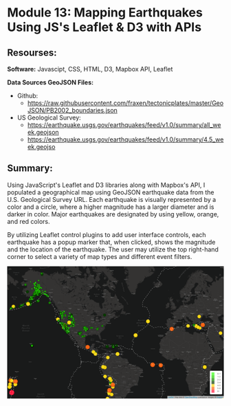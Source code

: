 # Module 13: Mapping Earthquakes Using JS's Leaflet & D3 with APIs 

## Resourses:

**Software:** Javascipt, CSS, HTML, D3, Mapbox API, Leaflet

**Data Sources GeoJSON Files:** 
  - Github: 
    - https://raw.githubusercontent.com/fraxen/tectonicplates/master/GeoJSON/PB2002_boundaries.json
  - US Geological Survey: 
    - https://earthquake.usgs.gov/earthquakes/feed/v1.0/summary/all_week.geojson
    - https://earthquake.usgs.gov/earthquakes/feed/v1.0/summary/4.5_week.geojso

## Summary:
Using JavaScript's Leaflet and D3 libraries along with Mapbox's API, I populated a geographical map using GeoJSON earthquake data from the U.S. Geological Survey URL.  Each earthquake is visually represented by a color and a circle, where a higher magnitude has a larger diameter and is darker in color. Major earthquakes are designated by using yellow, orange, and red colors. 

By utilizing Leaflet control plugins to add user interface controls, each earthquake has a popup marker that, when clicked, shows the magnitude and the location of the earthquake. The user may utilize the top right-hand corner to select a variety of map types and different event filters.

![Mapping Earthquakes Map](Earthquake_Challenge/static/images/map_example.PNG)
